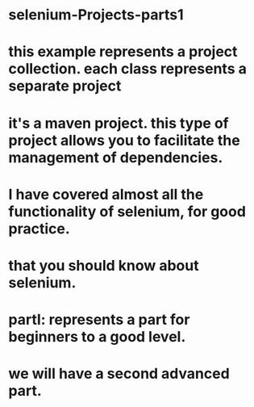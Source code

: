# selenium-Projects-parts1

# this example represents a project collection. each class represents a separate project

# it's a maven project. this type of project allows you to facilitate the management of dependencies.


# I have covered almost all the functionality of selenium, for good practice.

# that you should know about selenium.

# partI: represents a part for beginners to a good level.

# we will have a second advanced part.
